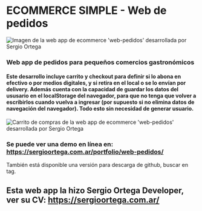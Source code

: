 # ECOMMERCE SIMPLE - Web de pedidos

<image src="./readme-img-1.jpg" alt="Imagen de la web app de ecommerce 'web-pedidos' desarrollada por Sergio Ortega">

### Web app de pedidos para pequeños comercios gastronómicos

#### Este desarrollo incluye carrito y checkout para definir si lo abona en efectivo o por medios digitales, y si retira en el local o se lo envían por delivery. Además cuenta con la capacidad de guardar los datos del ususario en el localStorage del navegador, para que no tenga que volver a escribirlos cuando vuelva a ingresar (por supuesto si no elimina datos de navegación del navegador). Todo esto sin necesidad de generar usuario.

<image src="./readme-img-2.jpg" alt="Carrito de compras de la web app de ecommerce 'web-pedidos' desarrollada por Sergio Ortega">

### Se puede ver una demo en línea en: https://sergioortega.com.ar/portfolio/web-pedidos/

También está disponible una versión para descarga de github, buscar en tag.

## Esta web app la hizo Sergio Ortega Developer, ver su CV: https://sergioortega.com.ar/

